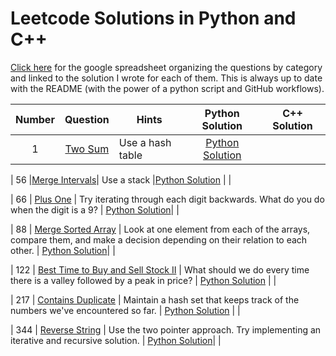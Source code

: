 # Leetcode Solutions in Python and C++
[Click here](https://docs.google.com/spreadsheets/d/1EmRVQ2KEknTREwNd4-2qbSzScHMvgzDT0yGGT5u-yA8/edit?usp=sharing) for the google spreadsheet
organizing the questions by category and linked to the solution I wrote for each of them. This is always up to date with the README (with the power of a python script and GitHub workflows).

| Number | Question | Hints | Python Solution | C++ Solution |
|:------:|:--------:|-------|:---------------:|:------------:|
| 1 |[Two Sum](https://leetcode.com/problems/two-sum/) | Use a hash table | [Python Solution](https://github.com/codethecoffee/leetcode-solutions/blob/master/python_solutions/0001_two_sum.py)  | |

| 56 |[Merge Intervals](https://leetcode.com/problems/merge-intervals/)| Use a stack |[Python Solution](https://github.com/codethecoffee/leetcode-solutions/blob/master/python_solutions/0056_merge_intervals.py) | |

| 66 | [Plus One](https://leetcode.com/problems/plus-one/) |  Try iterating through each digit backwards. What do you do when the digit is a 9? | [Python Solution](https://github.com/codethecoffee/leetcode-solutions/blob/master/python_solutions/0066_plus_one.py)| |

| 88 | [Merge Sorted Array](https://leetcode.com/problems/merge-sorted-array/) | Look at one element from each of the arrays, compare them, and make a decision depending on their relation to each other. | [Python Solution](https://github.com/codethecoffee/leetcode-solutions/blob/master/python_solutions/0088_merge_sorted_arrays.py)| |

| 122 | [Best Time to Buy and Sell Stock II](https://leetcode.com/problems/best-time-to-buy-and-sell-stock-ii/solution/) | What should we do every time there is a valley followed by a peak in price? | [Python Solution](https://github.com/codethecoffee/leetcode-solutions/blob/master/python_solutions/0122_best_time_to_buy_and_sell_stock_II.py) | |

| 217 | [Contains Duplicate](https://leetcode.com/problems/contains-duplicate/) | Maintain a hash set that keeps track of the numbers we've encountered so far. | [Python Solution](https://github.com/codethecoffee/leetcode-solutions/blob/master/python_solutions/0217_contains_duplicate.py) | |

| 344 | [Reverse String](https://leetcode.com/problems/reverse-string) | Use the two pointer approach. Try implementing an iterative and recursive solution. | [Python Solution](https://github.com/codethecoffee/leetcode-solutions/blob/master/python_solutions/0344_reverse_string.py)| |